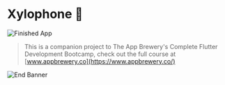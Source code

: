 # Xylophone 🎹

![Finished App](https://github.com/londonappbrewery/Images/blob/master/xylophone-flutter.png)

> This is a companion project to The App Brewery's Complete Flutter Development Bootcamp, check out the full course at [www.appbrewery.co](https://www.appbrewery.co/)

![End Banner](https://github.com/londonappbrewery/Images/blob/master/readme-end-banner.png)
